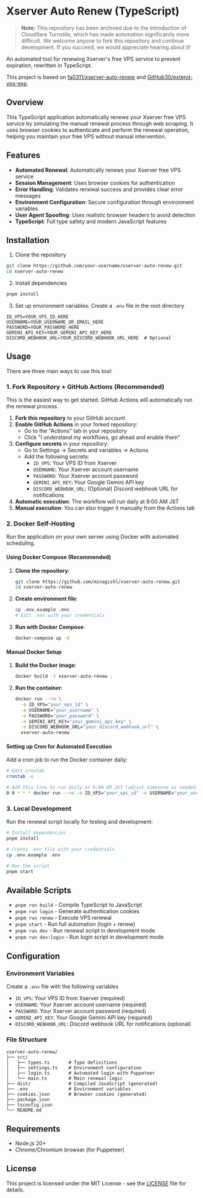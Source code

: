 # Xserver Auto Renew (TypeScript)

> **Note:** This repository has been archived due to the introduction of Cloudflare Turnstile, which has made automation significantly more difficult. We welcome anyone to fork this repository and continue development. If you succeed, we would appreciate hearing about it!

An automated tool for renewing Xserver's free VPS service to prevent expiration, rewritten in TypeScript.

This project is based on [fa0311/xserver-auto-renew](https://github.com/fa0311/xserver-auto-renew) and [GitHub30/extend-vps-exp](https://github.com/GitHub30/extend-vps-exp).

## Overview

This TypeScript application automatically renews your Xserver free VPS service by simulating the manual renewal process through web scraping. It uses browser cookies to authenticate and perform the renewal operation, helping you maintain your free VPS without manual intervention.

## Features

- **Automated Renewal**: Automatically renews your Xserver free VPS service
- **Session Management**: Uses browser cookies for authentication
- **Error Handling**: Validates renewal success and provides clear error messages
- **Environment Configuration**: Secure configuration through environment variables
- **User Agent Spoofing**: Uses realistic browser headers to avoid detection
- **TypeScript**: Full type safety and modern JavaScript features

## Installation

1. Clone the repository

```bash
git clone https://github.com/your-username/xserver-auto-renew.git
cd xserver-auto-renew
```

2. Install dependencies

```bash
pnpm install
```

3. Set up environment variables:
   Create a `.env` file in the root directory

```env
ID_VPS=YOUR_VPS_ID_HERE
USERNAME=YOUR_USERNAME_OR_EMAIL_HERE
PASSWORD=YOUR_PASSWORD_HERE
GEMINI_API_KEY=YOUR_GEMINI_API_KEY_HERE
DISCORD_WEBHOOK_URL=YOUR_DISCORD_WEBHOOK_URL_HERE  # Optional
```

## Usage

There are three main ways to use this tool:

### 1. Fork Repository + GitHub Actions (Recommended)

This is the easiest way to get started. GitHub Actions will automatically run the renewal process.

1. **Fork this repository** to your GitHub account
2. **Enable GitHub Actions** in your forked repository:
   - Go to the "Actions" tab in your repository
   - Click "I understand my workflows, go ahead and enable them"
3. **Configure secrets** in your repository:
   - Go to Settings → Secrets and variables → Actions
   - Add the following secrets:
     - `ID_VPS`: Your VPS ID from Xserver
     - `USERNAME`: Your Xserver account username
     - `PASSWORD`: Your Xserver account password
     - `GEMINI_API_KEY`: Your Google Gemini API key
     - `DISCORD_WEBHOOK_URL`: (Optional) Discord webhook URL for notifications
4. **Automatic execution**: The workflow will run daily at 9:00 AM JST
5. **Manual execution**: You can also trigger it manually from the Actions tab

### 2. Docker Self-Hosting

Run the application on your own server using Docker with automated scheduling.

#### Using Docker Compose (Recommended)

1. **Clone the repository**:

   ```bash
   git clone https://github.com/minagishl/xserver-auto-renew.git
   cd xserver-auto-renew
   ```

2. **Create environment file**:

   ```bash
   cp .env.example .env
   # Edit .env with your credentials
   ```

3. **Run with Docker Compose**:
   ```bash
   docker-compose up -d
   ```

#### Manual Docker Setup

1. **Build the Docker image**:

   ```bash
   docker build -t xserver-auto-renew .
   ```

2. **Run the container**:
   ```bash
   docker run --rm \
     -e ID_VPS="your_vps_id" \
     -e USERNAME="your_username" \
     -e PASSWORD="your_password" \
     -e GEMINI_API_KEY="your_gemini_api_key" \
     -e DISCORD_WEBHOOK_URL="your_discord_webhook_url" \
     xserver-auto-renew
   ```

#### Setting up Cron for Automated Execution

Add a cron job to run the Docker container daily:

```bash
# Edit crontab
crontab -e

# Add this line to run daily at 9:00 AM JST (adjust timezone as needed)
0 9 * * * docker run --rm -e ID_VPS="your_vps_id" -e USERNAME="your_username" -e PASSWORD="your_password" -e GEMINI_API_KEY="your_gemini_api_key" -e DISCORD_WEBHOOK_URL="your_discord_webhook_url" xserver-auto-renew
```

### 3. Local Development

Run the renewal script locally for testing and development:

```bash
# Install dependencies
pnpm install

# Create .env file with your credentials
cp .env.example .env

# Run the script
pnpm start
```

## Available Scripts

- `pnpm run build` - Compile TypeScript to JavaScript
- `pnpm run login` - Generate authentication cookies
- `pnpm run renew` - Execute VPS renewal
- `pnpm start` - Run full automation (login + renew)
- `pnpm run dev` - Run renewal script in development mode
- `pnpm run dev:login` - Run login script in development mode

## Configuration

### Environment Variables

Create a `.env` file with the following variables

- `ID_VPS`: Your VPS ID from Xserver (required)
- `USERNAME`: Your Xserver account username (required)
- `PASSWORD`: Your Xserver account password (required)
- `GEMINI_API_KEY`: Your Google Gemini API key (required)
- `DISCORD_WEBHOOK_URL`: Discord webhook URL for notifications (optional)

### File Structure

```
xserver-auto-renew/
├── src/
│   ├── types.ts       # Type definitions
│   ├── settings.ts    # Environment configuration
│   ├── login.ts       # Automated login with Puppeteer
│   └── main.ts        # Main renewal logic
├── dist/              # Compiled JavaScript (generated)
├── .env               # Environment variables
├── cookies.json       # Browser cookies (generated)
├── package.json
├── tsconfig.json
└── README.md
```

## Requirements

- Node.js 20+
- Chrome/Chromium browser (for Puppeteer)

## License

This project is licensed under the MIT License - see the [LICENSE](LICENSE) file for details.
